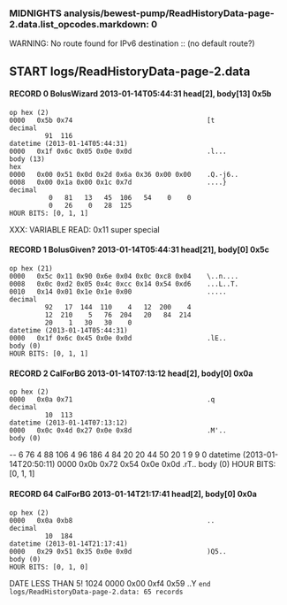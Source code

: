 ### MIDNIGHTS analysis/bewest-pump/ReadHistoryData-page-2.data.list_opcodes.markdown: 0
WARNING: No route found for IPv6 destination :: (no default route?)
## START logs/ReadHistoryData-page-2.data
#### RECORD 0 BolusWizard 2013-01-14T05:44:31 head[2], body[13] 0x5b
    op hex (2)
    0000   0x5b 0x74                                  [t
    decimal
             91  116
    datetime (2013-01-14T05:44:31)
    0000   0x1f 0x6c 0x05 0x0e 0x0d                   .l...
    body (13)
    hex
    0000   0x00 0x51 0x0d 0x2d 0x6a 0x36 0x00 0x00    .Q.-j6..
    0008   0x00 0x1a 0x00 0x1c 0x7d                   ....}
    decimal
              0   81   13   45  106   54    0    0
              0   26    0   28  125
    HOUR BITS: [0, 1, 1]

XXX: VARIABLE READ: 0x11
super special
#### RECORD 1 BolusGiven? 2013-01-14T05:44:31 head[21], body[0] 0x5c
    op hex (21)
    0000   0x5c 0x11 0x90 0x6e 0x04 0x0c 0xc8 0x04    \..n....
    0008   0x0c 0xd2 0x05 0x4c 0xcc 0x14 0x54 0xd6    ...L..T.
    0010   0x14 0x01 0x1e 0x1e 0x00                   .....
    decimal
             92   17  144  110    4   12  200    4
             12  210    5   76  204   20   84  214
             20    1   30   30    0
    datetime (2013-01-14T05:44:31)
    0000   0x1f 0x6c 0x45 0x0e 0x0d                   .lE..
    body (0)
    HOUR BITS: [0, 1, 1]

#### RECORD 2 CalForBG 2013-01-14T07:13:12 head[2], body[0] 0x0a
    op hex (2)
    0000   0x0a 0x71                                  .q
    decimal
             10  113
    datetime (2013-01-14T07:13:12)
    0000   0x0c 0x4d 0x27 0x0e 0x8d                   .M'..
    body (0)
--
              6   76    4   88  106    4   96  186
              4   84   20   20   44   50   20    1
              9    9    0
    datetime (2013-01-14T20:50:11)
    0000   0x0b 0x72 0x54 0x0e 0x0d                   .rT..
    body (0)
    HOUR BITS: [0, 1, 1]

#### RECORD 64 CalForBG 2013-01-14T21:17:41 head[2], body[0] 0x0a
    op hex (2)
    0000   0x0a 0xb8                                  ..
    decimal
             10  184
    datetime (2013-01-14T21:17:41)
    0000   0x29 0x51 0x35 0x0e 0x0d                   )Q5..
    body (0)
    HOUR BITS: [0, 1, 0]

DATE LESS THAN 5! 1024
0000   0x00 0xf4 0x59                             ..Y
`end logs/ReadHistoryData-page-2.data: 65 records`
